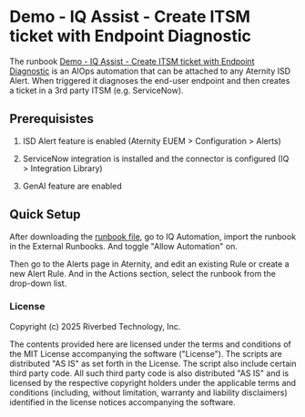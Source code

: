 # Demo - IQ Assist - Create ITSM ticket with Endpoint Diagnostic

The runbook [Demo - IQ Assist - Create ITSM ticket with Endpoint Diagnostic](./Demo%20-%20IQ%20Assist%20-%20Create%20ITSM%20ticket%20with%20Endpoint%20Diagnostic.txt) is an AIOps automation that can be attached to any Aternity ISD Alert.
When triggered it diagnoses the end-user endpoint and then creates a ticket in a 3rd party ITSM (e.g. ServiceNow).

## Prerequisistes

1. ISD Alert feature is enabled (Aternity EUEM > Configuration > Alerts)

2. ServiceNow integration is installed and the connector is configured (IQ > Integration Library)

3. GenAI feature are enabled

## Quick Setup

After downloading the [runbook file](./Demo%20-%20IQ%20Assist%20-%20Create%20ITSM%20ticket%20with%20Endpoint%20Diagnostic.txt), go to IQ Automation, import the runbook in the External Runbooks. And toggle "Allow Automation" on.

Then go to the Alerts page in Aternity, and edit an existing Rule or create a new Alert Rule. And in the Actions section, select the runbook from the drop-down list.

### License

Copyright (c) 2025 Riverbed Technology, Inc.

The contents provided here are licensed under the terms and conditions of the MIT License accompanying the software ("License"). The scripts are distributed "AS IS" as set forth in the License. The script also include certain third party code. All such third party code is also distributed "AS IS" and is licensed by the respective copyright holders under the applicable terms and conditions (including, without limitation, warranty and liability disclaimers) identified in the license notices accompanying the software.